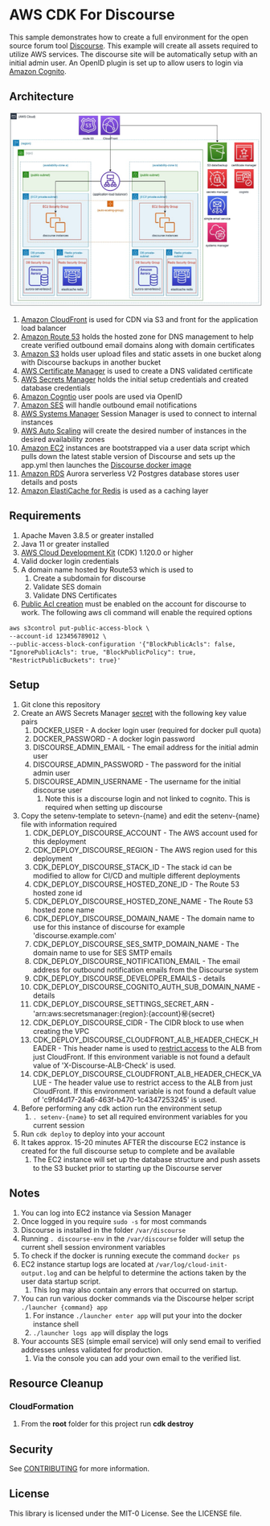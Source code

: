 # AWS CDK For Discourse

This sample demonstrates how to create a full environment for the open source forum tool [Discourse](https://github.com/discourse/discourse). This example will
create all assets required to utilize AWS services. The discourse site will be automatically setup with an initial admin
user. An OpenID plugin is set up to allow users to login via [Amazon Cognito](https://aws.amazon.com/cognito/).

## Architecture
<img alt="Architecture" src="./images/architecture.jpeg" />

1. [Amazon CloudFront](https://aws.amazon.com/cloudfront/) is used for CDN via S3 and front for the application load balancer
2. [Amazon Route 53](https://aws.amazon.com/route53/) holds the hosted zone for DNS management to help create verified outbound email domains along with domain certificates
3. [Amazon S3](https://aws.amazon.com/route53/) holds user upload files and static assets in one bucket along with Discourse backups in another bucket
4. [AWS Certificate Manager](https://aws.amazon.com/certificate-manager/) is used to create a DNS validated certificate
5. [AWS Secrets Manager](https://aws.amazon.com/secrets-manager/) holds the initial setup credentials and created database credentials
6. [Amazon Cogntio](https://aws.amazon.com/cognito/) user pools are used via OpenID
7. [Amazon SES](https://aws.amazon.com/ses/) will handle outbound email notifications
8. [AWS Systems Manager](https://aws.amazon.com/systems-manager/) Session Manager is used to connect to internal instances
9. [AWS Auto Scaling](https://aws.amazon.com/autoscaling/) will create the desired number of instances in the desired availability zones
10. [Amazon EC2](https://aws.amazon.com/pm/ec2/) instances are bootstrapped via a user data script which pulls down the latest stable version of Discourse and sets up the app.yml then launches the [Discourse docker image](https://hub.docker.com/r/bitnami/discourse)
11. [Amazon RDS](https://aws.amazon.com/rds/) Aurora serverless V2 Postgres database stores user details and posts
12. [Amazon ElastiCache for Redis](https://aws.amazon.com/elasticache/redis/) is used as a caching layer

## Requirements
1. Apache Maven 3.8.5 or greater installed
2. Java 11 or greater installed
3. <a href="https://aws.amazon.com/cdk/">AWS Cloud Development Kit</a> (CDK) 1.120.0 or higher
4. Valid docker login credentials
5. A domain name hosted by Route53 which is used to
    1. Create a subdomain for discourse
    2. Validate SES domain
    3. Validate DNS Certificates
6. [Public Acl creation](https://docs.aws.amazon.com/AmazonS3/latest/userguide/access-control-block-public-access.html) must be enabled on the account for discourse to work. The following aws cli command will enable the required options
```commandline
aws s3control put-public-access-block \
--account-id 123456789012 \
--public-access-block-configuration '{"BlockPublicAcls": false, "IgnorePublicAcls": true, "BlockPublicPolicy": true, "RestrictPublicBuckets": true}'
```

## Setup
1. Git clone this repository
2. Create an AWS Secrets Manager [secret](https://docs.aws.amazon.com/secretsmanager/latest/userguide/create_secret.html) with the following key value pairs
    1. DOCKER_USER - A docker login user (required for docker pull quota)
    2. DOCKER_PASSWORD - A docker login password
    3. DISCOURSE_ADMIN_EMAIL - The email address for the initial admin user
    4. DISCOURSE_ADMIN_PASSWORD - The password for the initial admin user
    5. DISCOURSE_ADMIN_USERNAME - The username for the initial discourse user
        1. Note this is a discourse login and not linked to cognito. This is required when setting up discourse
3. Copy the setenv-template to setevn-{name} and edit the setenv-{name} file with information required
    1. CDK_DEPLOY_DISCOURSE_ACCOUNT - The AWS account used for this deployment
    2. CDK_DEPLOY_DISCOURSE_REGION - The AWS region used for this deployment
    3. CDK_DEPLOY_DISCOURSE_STACK_ID - The stack id can be modified to allow for CI/CD and multiple different deployments
    4. CDK_DEPLOY_DISCOURSE_HOSTED_ZONE_ID - The Route 53 hosted zone id
    5. CDK_DEPLOY_DISCOURSE_HOSTED_ZONE_NAME - The Route 53 hosted zone name
    6. CDK_DEPLOY_DISCOURSE_DOMAIN_NAME - The domain name to use for this instance of discourse for example 'discourse.example.com'
    7. CDK_DEPLOY_DISCOURSE_SES_SMTP_DOMAIN_NAME - The domain name to use for SES SMTP emails
    8. CDK_DEPLOY_DISCOURSE_NOTIFICATION_EMAIL - The email address for outbound notification emails from the Discourse system
    9. CDK_DEPLOY_DISCOURSE_DEVELOPER_EMAILS - details
    10. CDK_DEPLOY_DISCOURSE_COGNITO_AUTH_SUB_DOMAIN_NAME - details
    11. CDK_DEPLOY_DISCOURSE_SETTINGS_SECRET_ARN - 'arn:aws:secretsmanager:{region}:{account}:secret:{secret}
    12. CDK_DEPLOY_DISCOURSE_CIDR - The CIDR block to use when creating the VPC
    13. CDK_DEPLOY_DISCOURSE_CLOUDFRONT_ALB_HEADER_CHECK_HEADER - This header name is used to [restrict access](https://docs.aws.amazon.com/AmazonCloudFront/latest/DeveloperGuide/restrict-access-to-load-balancer.html) to the ALB from just CloudFront. If this environment variable is not found a default value of 'X-Discourse-ALB-Check' is used.
    14. CDK_DEPLOY_DISCOURSE_CLOUDFRONT_ALB_HEADER_CHECK_VALUE - The header value use to restrict access to the ALB from just CloudFront. If this environment variable is not found a default value of 'c9fd4d17-24a6-463f-b470-1c4347253245' is used.
4. Before performing any cdk action run the environment setup
    1. `. setenv-{name}` to set all required environment variables for you current session
5. Run `cdk deploy` to deploy into your account
6. It takes approx. 15-20 minutes AFTER the discourse EC2 instance is created for the full discourse setup to complete and be available
    1. The EC2 instance will set up the database structure and push assets to the S3 bucket prior to starting up the Discourse server

## Notes
1. You can log into EC2 instance via Session Manager
2. Once logged in you require `sudo -s` for most commands
3. Discourse is installed in the folder `/var/discourse`
4. Running `. discourse-env` in the `/var/discourse` folder will setup the current shell session environment variables
5. To check if the docker is running execute the command `docker ps`
6. EC2 instance startup logs are located at `/var/log/cloud-init-output.log` and can be helpful to determine the actions taken by the user data startup script. 
   1. This log may also contain any errors that occurred on startup.
7. You can run various docker commands via the Discourse helper script `./launcher {command} app`
    1. For instance `./launcher enter app` will put your into the docker instance shell
    2. `./launcher logs app` will display the logs
8. Your accounts SES (simple email service) will only send email to verified addresses unless validated for production.
   1. Via the console you can add your own email to the verified list.
   
## Resource Cleanup
### CloudFormation
1. From the <b>root</b> folder for this project run <b>cdk destroy</b>

## Security

See [CONTRIBUTING](CONTRIBUTING.md#security-issue-notifications) for more information.

## License

This library is licensed under the MIT-0 License. See the LICENSE file.

